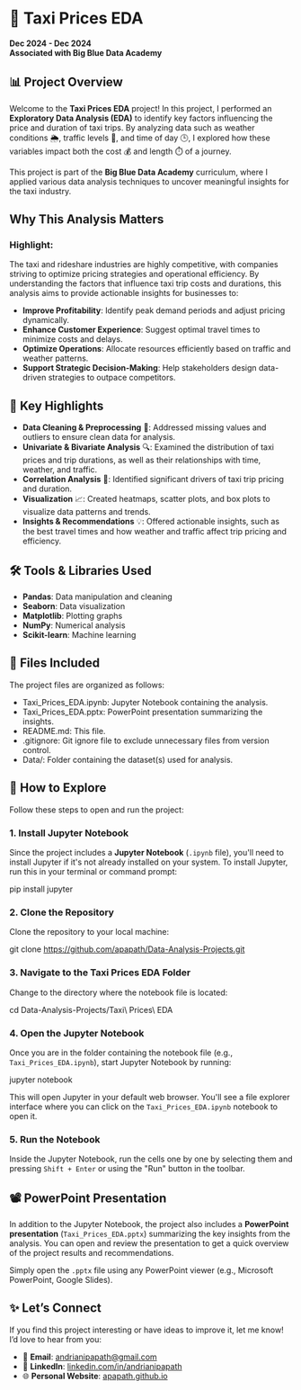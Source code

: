 # 🚖 Taxi Prices EDA

**Dec 2024 - Dec 2024**  
**Associated with Big Blue Data Academy**

## 📊 Project Overview

Welcome to the **Taxi Prices EDA** project! In this project, I performed an **Exploratory Data Analysis (EDA)** to identify key factors influencing the price and duration of taxi trips. By analyzing data such as weather conditions 🌦️, traffic levels 🚗, and time of day 🕒, I explored how these variables impact both the cost 💰 and length ⏱️ of a journey.

This project is part of the **Big Blue Data Academy** curriculum, where I applied various data analysis techniques to uncover meaningful insights for the taxi industry.

## Why This Analysis Matters

### Highlight:
The taxi and rideshare industries are highly competitive, with companies striving to optimize pricing strategies and operational efficiency. By understanding the factors that influence taxi trip costs and durations, this analysis aims to provide actionable insights for businesses to:

- **Improve Profitability**: Identify peak demand periods and adjust pricing dynamically.
- **Enhance Customer Experience**: Suggest optimal travel times to minimize costs and delays.
- **Optimize Operations**: Allocate resources efficiently based on traffic and weather patterns.
- **Support Strategic Decision-Making**: Help stakeholders design data-driven strategies to outpace competitors.

## 🔑 Key Highlights

- **Data Cleaning & Preprocessing** 🧹: Addressed missing values and outliers to ensure clean data for analysis.
- **Univariate & Bivariate Analysis** 🔍: Examined the distribution of taxi prices and trip durations, as well as their relationships with time, weather, and traffic.
- **Correlation Analysis** 🔗: Identified significant drivers of taxi trip pricing and duration.
- **Visualization** 📈: Created heatmaps, scatter plots, and box plots to visualize data patterns and trends.
- **Insights & Recommendations** 💡: Offered actionable insights, such as the best travel times and how weather and traffic affect trip pricing and efficiency.

## 🛠️ Tools & Libraries Used
- **Pandas**: Data manipulation and cleaning
- **Seaborn**: Data visualization
- **Matplotlib**: Plotting graphs
- **NumPy**: Numerical analysis
- **Scikit-learn**: Machine learning

## 📂 Files Included
The project files are organized as follows:
- Taxi_Prices_EDA.ipynb: Jupyter Notebook containing the analysis.
- Taxi_Prices_EDA.pptx: PowerPoint presentation summarizing the insights.
- README.md: This file.
- .gitignore: Git ignore file to exclude unnecessary files from version control.
- Data/: Folder containing the dataset(s) used for analysis.

## 🚀 How to Explore
Follow these steps to open and run the project:

### 1. Install Jupyter Notebook
Since the project includes a **Jupyter Notebook** (`.ipynb` file), you'll need to install Jupyter if it's not already installed on your system. To install Jupyter, run this in your terminal or command prompt:

pip install jupyter

### 2. Clone the Repository
Clone the repository to your local machine:

git clone https://github.com/apapath/Data-Analysis-Projects.git

### 3. Navigate to the Taxi Prices EDA Folder
Change to the directory where the notebook file is located:

cd Data-Analysis-Projects/Taxi\ Prices\ EDA

### 4. Open the Jupyter Notebook
Once you are in the folder containing the notebook file (e.g., `Taxi_Prices_EDA.ipynb`), start Jupyter Notebook by running:

jupyter notebook

This will open Jupyter in your default web browser. You'll see a file explorer interface where you can click on the `Taxi_Prices_EDA.ipynb` notebook to open it.

### 5. Run the Notebook
Inside the Jupyter Notebook, run the cells one by one by selecting them and pressing `Shift + Enter` or using the "Run" button in the toolbar.

## 📽️ PowerPoint Presentation
In addition to the Jupyter Notebook, the project also includes a **PowerPoint presentation** (`Taxi_Prices_EDA.pptx`) summarizing the key insights from the analysis. You can open and review the presentation to get a quick overview of the project results and recommendations.

Simply open the `.pptx` file using any PowerPoint viewer (e.g., Microsoft PowerPoint, Google Slides).

## ✨ Let’s Connect
If you find this project interesting or have ideas to improve it, let me know! I’d love to hear from you:

- 📧 **Email**: [andrianipapath@gmail.com](mailto:andrianipapath@gmail.com)
- 💼 **LinkedIn**: [linkedin.com/in/andrianipapath](https://www.linkedin.com/in/andrianipapath)
- 🌐 **Personal Website**: [apapath.github.io](https://apapath.github.io/)





